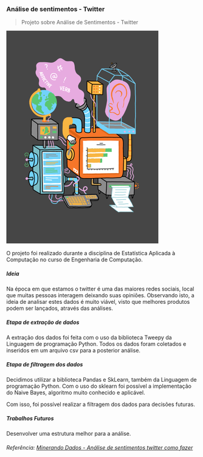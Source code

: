### Análise de sentimentos - Twitter
> Projeto sobre Análise de Sentimentos - Twitter

![](analysisdata.gif)

O projeto foi realizado durante a disciplina de Estatística Aplicada à Computação no curso de Engenharia de Computação.

##### Ideia

Na época em que estamos o twitter é uma das maiores redes sociais, local que muitas pessoas interagem deixando suas opiniões. Observando isto, a ideia de analisar estes dados é muito viável, visto que melhores produtos podem ser lançados, através das análises.

##### Etapa de extração de dados
A extração dos dados foi feita com o uso da biblioteca Tweepy da Linguagem de programação Python. Todos os dados foram coletados e inseridos em um arquivo csv para a posterior análise.

##### Etapa de filtragem dos dados

Decidimos utilizar a biblioteca Pandas e SkLearn, também da Linguagem de programação Python. Com o uso do sklearn foi possível a implementação do Naive Bayes, algoritmo muito conhecido e aplicável.

Com isso, foi possível realizar a filtragem dos dados para decisões futuras.

##### Trabalhos Futuros

Desenvolver uma estrutura melhor para a análise.








###### Referência: [Minerando Dados - Análise de sentimentos twitter como fazer](http://minerandodados.com.br/index.php/2017/03/15/analise-de-sentimentos-twitter-como-fazer/)
